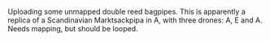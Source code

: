 Uploading some unmapped double reed bagpipes. This is apparently a replica of a Scandinavian Marktsackpipa in A, with three drones: A, E and A. Needs mapping, but should be looped.
